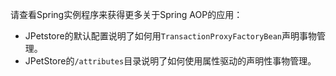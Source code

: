 请查看Spring实例程序来获得更多关于Spring AOP的应用：  
* JPetstore的默认配置说明了如何用`TransactionProxyFactoryBean`声明事物管理。  
* JPetStore的`/attributes`目录说明了如何使用属性驱动的声明性事物管理。